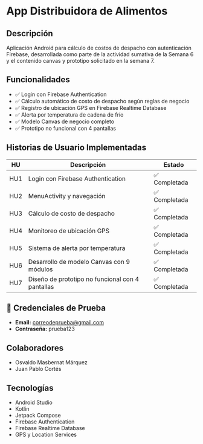 # App Distribuidora de Alimentos

## Descripción
Aplicación Android para cálculo de costos de despacho con autenticación Firebase, desarrollada como parte de la actividad sumativa de la Semana 6 y el contenido canvas y prototipo solicitado en la semana 7.

## Funcionalidades
- ✅ Login con Firebase Authentication
- ✅ Cálculo automático de costo de despacho según reglas de negocio
- ✅ Registro de ubicación GPS en Firebase Realtime Database
- ✅ Alerta por temperatura de cadena de frío
- ✅ Modelo Canvas de negocio completo
- ✅ Prototipo no funcional con 4 pantallas

## Historias de Usuario Implementadas
| HU | Descripción | Estado |
|----|-------------|--------|
| HU1 | Login con Firebase Authentication | ✅ Completada |
| HU2 | MenuActivity y navegación | ✅ Completada |
| HU3 | Cálculo de costo de despacho | ✅ Completada |
| HU4 | Monitoreo de ubicación GPS | ✅ Completada |
| HU5 | Sistema de alerta por temperatura | ✅ Completada |
| HU6 | Desarrollo de modelo Canvas con 9 módulos | ✅ Completada |
| HU7 | Diseño de prototipo no funcional con 4 pantallas | ✅ Completada |

## 🔐 Credenciales de Prueba
- **Email:** correodeprueba@gmail.com
- **Contraseña:** prueba123

## Colaboradores
- Osvaldo Masbernat Márquez
- Juan Pablo Cortés

## Tecnologías
- Android Studio
- Kotlin
- Jetpack Compose
- Firebase Authentication
- Firebase Realtime Database
- GPS y Location Services
